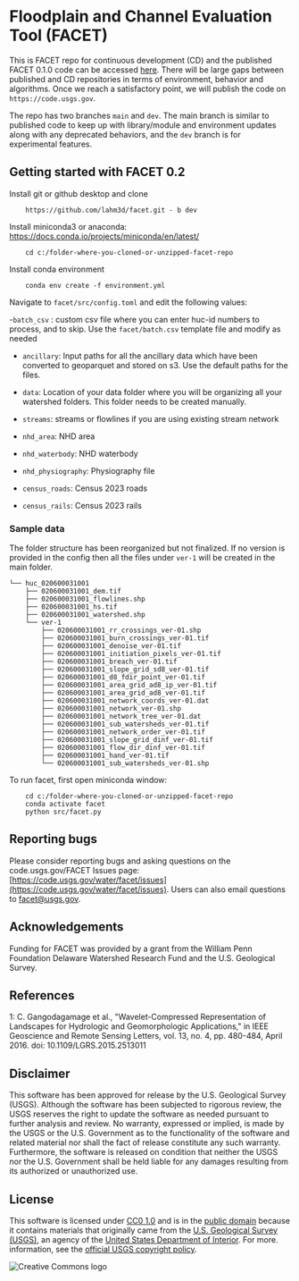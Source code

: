 # Floodplain and Channel Evaluation Tool (FACET)

This is FACET repo for continuous development (CD) and the published FACET 0.1.0 code can be accessed [here](https://code.usgs.gov/water/facet). There will be large gaps between published and CD repositories in terms of environment, behavior and algorithms. Once we reach a satisfactory point, we will publish the code on `https://code.usgs.gov`.

The repo has two branches `main` and `dev`. The main branch is similar to published code to keep up with library/module and environment updates along with any deprecated behaviors, and the `dev` branch is for experimental features.

## Getting started with FACET 0.2

Install git or github desktop and clone 

        https://github.com/lahm3d/facet.git - b dev


Install miniconda3 or anaconda: https://docs.conda.io/projects/miniconda/en/latest/

        cd c:/folder-where-you-cloned-or-unzipped-facet-repo

Install conda environment

        conda env create -f environment.yml

Navigate to `facet/src/config.toml` and edit the following values:

-`batch_csv` : custom csv file where you can enter huc-id numbers to process, and to skip. Use the `facet/batch.csv` template file and modify as needed

- `ancillary`: Input paths for all the ancillary data which have been converted to geoparquet and stored on s3. Use the default paths for the files.

- `data`: Location of your data folder where you will be organizing all your watershed folders. This folder needs to be created manually.
- `streams`: streams or flowlines if you are using existing stream network 
- `nhd_area`: NHD area
- `nhd_waterbody`: NHD waterbody
- `nhd_physiography`: Physiography file
- `census_roads`: Census 2023 roads
- `census_rails`: Census 2023 rails

### Sample data
The folder structure has been reorganized but not finalized. If no version is provided in the config then all the files under `ver-1` will be created in the main folder.
```
└── huc_020600031001
    ├── 020600031001_dem.tif
    ├── 020600031001_flowlines.shp
    ├── 020600031001_hs.tif
    ├── 020600031001_watershed.shp
    └── ver-1
        ├── 020600031001_rr_crossings_ver-01.shp
        ├── 020600031001_burn_crossings_ver-01.tif
        ├── 020600031001_denoise_ver-01.tif
        ├── 020600031001_initiation_pixels_ver-01.tif
        ├── 020600031001_breach_ver-01.tif
        ├── 020600031001_slope_grid_sd8_ver-01.tif
        ├── 020600031001_d8_fdir_point_ver-01.tif
        ├── 020600031001_area_grid_ad8_ip_ver-01.tif
        ├── 020600031001_area_grid_ad8_ver-01.tif
        ├── 020600031001_network_coords_ver-01.dat
        ├── 020600031001_network_ver-01.shp
        ├── 020600031001_network_tree_ver-01.dat
        ├── 020600031001_sub_watersheds_ver-01.tif
        ├── 020600031001_network_order_ver-01.tif
        ├── 020600031001_slope_grid_dinf_ver-01.tif
        ├── 020600031001_flow_dir_dinf_ver-01.tif
        ├── 020600031001_hand_ver-01.tif
        └── 020600031001_sub_watersheds_ver-01.shp
```

To run facet, first open miniconda window:

        cd c:/folder-where-you-cloned-or-unzipped-facet-repo
        conda activate facet
        python src/facet.py


## Reporting bugs
Please consider reporting bugs and asking questions on the code.usgs.gov/FACET Issues page: [https://code.usgs.gov/water/facet/issues](https://code.usgs.gov/water/facet/issues). Users can also email questions to facet@usgs.gov.

## Acknowledgements

Funding for FACET was provided by a grant from the William Penn Foundation Delaware Watershed Research Fund and the U.S. Geological Survey.

## References

<a name="1">1</a>: C. Gangodagamage et al., "Wavelet-Compressed Representation of Landscapes for Hydrologic and Geomorphologic Applications," in IEEE Geoscience and Remote Sensing Letters, vol. 13, no. 4, pp. 480-484, April 2016.
doi: 10.1109/LGRS.2015.2513011

## Disclaimer

This software has been approved for release by the U.S. Geological Survey (USGS). Although the software has been subjected to rigorous review, the USGS reserves the right to update the software as needed pursuant to further analysis and review. No warranty, expressed or implied, is made by the USGS or the U.S. Government as to the functionality of the software and related material nor shall the fact of release constitute any such warranty. Furthermore, the software is released on condition that neither the USGS nor the U.S. Government shall be held liable for any damages resulting from its authorized or unauthorized use.

## License

This software is licensed under [CC0 1.0](http://creativecommons.org/publicdomain/zero/1.0/) and is in the [public domain](https://en.wikipedia.org/wiki/Public_domain) because it contains materials that originally
came from the [U.S. Geological Survey (USGS)](https://www.usgs.gov/), an agency of the [United States Department of Interior](https://www.doi.gov/). For more.
information, see the [official USGS copyright policy](http://www.usgs.gov/visual-id/credit_usgs.html#copyright/).

![Creative Commons logo](http://i.creativecommons.org/p/zero/1.0/88x31.png)
